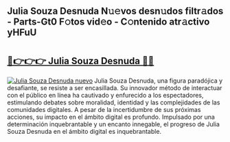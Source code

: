 ## Julia Souza Desnuda N𝚞𝚎vos desn𝚞dos filtr𝚊dos - Parts-Gt0 F𝚘tos vid𝚎o - C𝚘ntenido atr𝚊ctivo yHFuU

# <h2><a href="http://mbbgvm.tromn.icu/?c=Julia+Souza+Desnuda">🔗👉👉👉 Julia Souza Desnuda 🔗🔗</a></h2>

[![Julia Souza Desnuda nuevo](https://i.imgur.com/pEAQMta.gif)](http://mbbgvm.tromn.icu/?c=Julia+Souza+Desnuda)
Julia Souza Desnuda, una figura paradójica y desafiante, se resiste a ser encasillada. Su innovador método de interactuar con el público en línea ha cautivado y enfurecido a los espectadores, estimulando debates sobre moralidad, identidad y las complejidades de las comunidades digitales. A pesar de la incertidumbre de sus próximas acciones, su impacto en el ámbito digital es profundo. Impulsado por una determinación inquebrantable y un encanto innegable, el progreso de Julia Souza Desnuda en el ámbito digital es inquebrantable.
